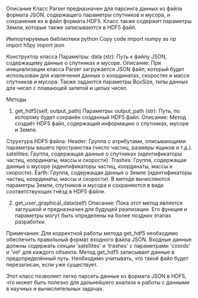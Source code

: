 Описание
Класс Parser предназначен для парсинга данных из файла формата JSON, содержащего параметры спутников и мусора, и сохранения их в файл формата HDF5. Класс также содержит параметры Земли, которые также записываются в HDF5 файл.

Импортируемые библиотеки
python
Copy code
import numpy as np
import h5py
import json

Конструктор класса
Параметры:
data (str): Путь к файлу JSON, содержащему данные о спутниках и мусоре.
Описание:
При инициализации класса Parser загружается JSON файл, который будет использован для извлечения данных о координатах, скоростях и массе спутников и мусора. Также задаются параметры BoxSize, типы данных для чисел с плавающей запятой и целых чисел.

Методы
1. get_hdf5(self, output_path)
Параметры:
output_path (str): Путь, по которому будет сохранён созданный HDF5 файл.
Описание:
Метод создаёт HDF5 файл, содержащий информацию о спутниках, мусоре и Земле.

Структура HDF5 файла:
Header: Группа с атрибутами, описывающими параметры вашего пространства (число частиц, размеры ящиков и т.д.).
satellites: Группа, содержащая данные о спутниках (идентификаторы частиц, координаты, массы и скорости).
Trashes: Группа, содержащая данные о мусоре (идентификаторы частиц, координаты, массы и скорости).
Earth: Группа, содержащая данные о Земле (идентификаторы частиц, координаты, массы и скорости).
В методе вычисляются параметры Земли, спутников и мусора и сохраняются в виде соответствующих гнёзд в HDF5 файле.

2. get_user_graphical_data(self)
Описание:
Пока этот метод является заглушкой и предназначен для будущей реализации. Его функция и параметры могут быть определены на более поздних этапах разработки.

Примечания:
Для корректной работы метода get_hdf5 необходимо обеспечить правильный формат входного файла JSON. Входные данные должны содержать секции 'satellites' и 'trashes' с параметрами 'coords' и 'vel' для каждого объекта.
Метод get_hdf5 записывает данные в предопределённый путь. Необходимо учитывать, что такой файл будет перезаписан, если уже существует.

Этот класс позволяет легко парсить данные из формата JSON в HDF5, что может быть полезно для дальнейшего анализа и работы с данными в научных и вычислительных задачах.





